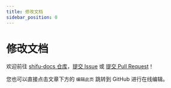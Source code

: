 ```yaml
---
title: 修改文档
sidebar_position: 0
---
```


# 修改文档

欢迎前往 [shifu-docs 仓库](https://github.com/Edgenesis/shifu-docs-docusaurus)，[提交 Issue](https://github.com/Edgenesis/shifu-docs-docusaurus/issues/new/choose) 或 [提交 Pull Request](https://github.com/Edgenesis/shifu-docs-docusaurus/compare)！

您也可以直接点击文章下方的 `编辑此页` 跳转到 GitHub 进行在线编辑。
